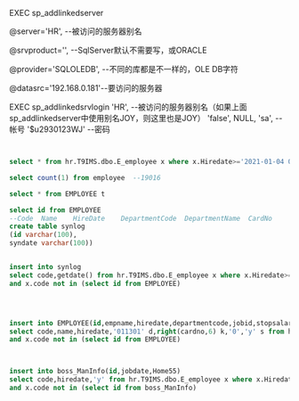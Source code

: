 

EXEC sp_addlinkedserver

@server='HR', --被访问的服务器别名

@srvproduct='', --SqlServer默认不需要写，或ORACLE

@provider='SQLOLEDB', --不同的库都是不一样的，OLE DB字符

@datasrc='192.168.0.181'--要访问的服务器

EXEC sp_addlinkedsrvlogin
'HR', --被访问的服务器别名（如果上面sp_addlinkedserver中使用别名JOY，则这里也是JOY）
'false',
NULL,
'sa', --帐号
'$u2930123WJ' --密码





```sql


select * from hr.T9IMS.dbo.E_employee x where x.Hiredate>='2021-01-04 00:00:00.000'

select count(1) from employee  --19016

select * from EMPLOYEE t

select id from EMPLOYEE
--Code	Name	HireDate	DepartmentCode	DepartmentName	CardNo
create table synlog
(id varchar(100),
syndate varchar(100))


insert into synlog
select code,getdate() from hr.T9IMS.dbo.E_employee x where x.Hiredate>='2021-01-04 00:00:00.000'
and x.code not in (select id from EMPLOYEE) 




insert into EMPLOYEE(id,empname,hiredate,departmentcode,jobid,stopsalaryflag,e8)
select code,name,hiredate,'011301' d,right(cardno,6) k,'0','y' s from hr.T9IMS.dbo.E_employee x where x.Hiredate>='2021-01-04 00:00:00.000'
and x.code not in (select id from EMPLOYEE) 



insert into boss_ManInfo(id,jobdate,Home55)
select code,hiredate,'y' from hr.T9IMS.dbo.E_employee x where x.Hiredate>='2021-01-04 00:00:00.000'
and x.code not in (select id from boss_ManInfo)

```